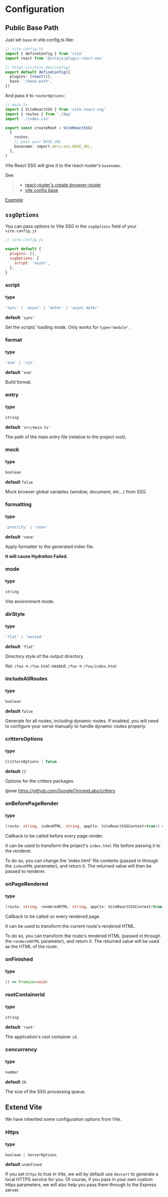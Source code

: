 # Configuration

## Public Base Path

Just set `base` in vite.config.ts like:

```ts
// vite.config.ts
import { defineConfig } from 'vite'
import react from '@vitejs/plugin-react-swc'

// https://vitejs.dev/config/
export default defineConfig({
  plugins: [react()],
  base: '/base-path',
})
```

And pass it to `routerOptions`:

```ts {9-10}
// main.ts
import { ViteReactSSG } from 'vite-react-ssg'
import { routes } from './App'
import './index.css'

export const createRoot = ViteReactSSG(
  {
    routes,
    // pass your BASE_URL
    basename: import.meta.env.BASE_URL,
  },
)
```

Vite React SSG will give it to the react-router's `basename`.

See:

> - [react-router's create-browser-router](https://reactrouter.com/en/main/routers/create-browser-router#basename)
> - [vite config base](https://cn.vitejs.dev/config/shared-options.html#base)

[Example](https://github.com/Daydreamer-riri/vite-react-ssg/blob/main/examples/lazy-pages/vite.config.ts)

## `ssgOptions`

You can pass options to Vite SSG in the `ssgOptions` field of your `vite.config.js`

```js
// vite.config.js

export default {
  plugins: [],
  ssgOptions: {
    script: 'async',
  },
}
```

### script

#### type

```ts
'sync' | 'async' | 'defer' | 'async defer'
```

**default** `'sync'`

Set the scripts' loading mode. Only works for `type="module"`.

### format

#### type

```ts
'esm' | 'cjs'
```

**default** `'esm'`

Build format.

### entry

#### type

```ts
string
```

**default** `'src/main.ts'`

The path of the main entry file (relative to the project root).

### mock

#### type

```ts
boolean
```

**default** `false`

Mock browser global variables (window, document, etc...) from SSG.

### formatting

#### type

```ts
'prettify' | 'none'
```

**default** `'none'`

Apply formatter to the generated index file.

**It will cause Hydration Failed.**

### mode

#### type

```ts
string
```

Vite environment mode.

### dirStyle

#### type

```ts
'flat' | 'nested'
```

**default** `'flat'`

Directory style of the output directory.

flat: `/foo` -> `/foo.html`
nested: `/foo` -> `/foo/index.html`

### includeAllRoutes

#### type

```ts
boolean
```

**default** `false`

Generate for all routes, including dynamic routes.
If enabled, you will need to configure your serve
manually to handle dynamic routes properly.

### crittersOptions

#### type

```ts
CrittersOptions | false
```

**default** `{}`

Options for the critters packages.

@see https://github.com/GoogleChromeLabs/critters

### onBeforePageRender

#### type

```ts
(route: string, indexHTML: string, appCtx: ViteReactSSGContext<true>) => Promise<string | null | undefined> | string | null | undefined
```

Callback to be called before every page render.

It can be used to transform the project's `index.html` file before passing it to the renderer.

To do so, you can change the 'index.html' file contents (passed in through the `indexHTML` parameter), and return it.
The returned value will then be passed to renderer.

### onPageRendered

#### type

```ts
(route: string, renderedHTML: string, appCtx: ViteReactSSGContext<true>) => Promise<string | null | undefined> | string | null | undefined
```

Callback to be called on every rendered page.

It can be used to transform the current route's rendered HTML.

To do so, you can transform the route's rendered HTML (passed in through the `renderedHTML` parameter), and return it.
The returned value will be used as the HTML of the route.

### onFinished

#### type

```ts
() => Promise<void>
```

### rootContainerId

#### type

```ts
string
```

**default** `'root'`

The application's root container `id`.

### concurrency

#### type

```ts
number
```

**default** `20`

The size of the SSG processing queue.

## Extend Vite

We have inherited some configuration options from Vite.

### Https

#### type

```ts
boolean | ServerOptions
```

**default** `undefined`

If you set `https` to true in Vite, we will by default use `devcert` to generate a local HTTPS service for you. Of course, if you pass in your own custom https parameters, we will also help you pass them through to the Express server.
